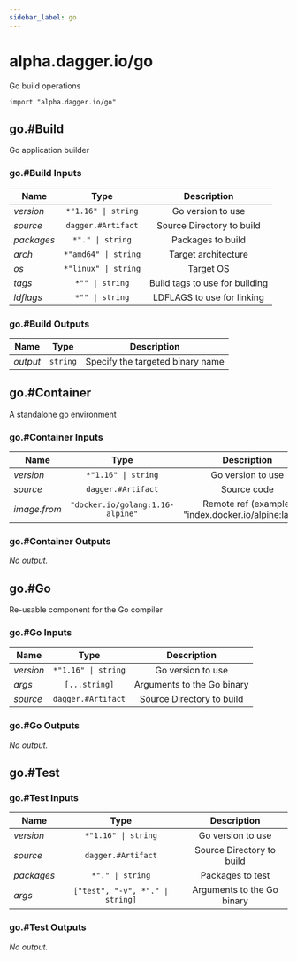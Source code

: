 ```yaml
---
sidebar_label: go
---
```


# alpha.dagger.io/go

Go build operations

```cue
import "alpha.dagger.io/go"
```

## go.#Build

Go application builder

### go.#Build Inputs

| Name             | Type                    | Description                      |
| -------------    |:-------------:          |:-------------:                   |
|*version*         | `*"1.16" \| string`     |Go version to use                 |
|*source*          | `dagger.#Artifact`      |Source Directory to build         |
|*packages*        | `*"." \| string`        |Packages to build                 |
|*arch*            | `*"amd64" \| string`    |Target architecture               |
|*os*              | `*"linux" \| string`    |Target OS                         |
|*tags*            | `*"" \| string`         |Build tags to use for building    |
|*ldflags*         | `*"" \| string`         |LDFLAGS to use for linking        |

### go.#Build Outputs

| Name             | Type              | Description                        |
| -------------    |:-------------:    |:-------------:                     |
|*output*          | `string`          |Specify the targeted binary name    |

## go.#Container

A standalone go environment

### go.#Container Inputs

| Name             | Type                                | Description                                             |
| -------------    |:-------------:                      |:-------------:                                          |
|*version*         | `*"1.16" \| string`                 |Go version to use                                        |
|*source*          | `dagger.#Artifact`                  |Source code                                              |
|*image.from*      | `"docker.io/golang:1.16-alpine"`    |Remote ref (example: "index.docker.io/alpine:latest")    |

### go.#Container Outputs

_No output._

## go.#Go

Re-usable component for the Go compiler

### go.#Go Inputs

| Name             | Type                   | Description                  |
| -------------    |:-------------:         |:-------------:               |
|*version*         | `*"1.16" \| string`    |Go version to use             |
|*args*            | `[...string]`          |Arguments to the Go binary    |
|*source*          | `dagger.#Artifact`     |Source Directory to build     |

### go.#Go Outputs

_No output._

## go.#Test

### go.#Test Inputs

| Name             | Type                                | Description                  |
| -------------    |:-------------:                      |:-------------:               |
|*version*         | `*"1.16" \| string`                 |Go version to use             |
|*source*          | `dagger.#Artifact`                  |Source Directory to build     |
|*packages*        | `*"." \| string`                    |Packages to test              |
|*args*            | `["test", "-v", *"." \| string]`    |Arguments to the Go binary    |

### go.#Test Outputs

_No output._
